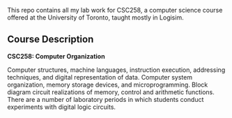 
This repo contains all my lab work for CSC258, a computer science course offered at the University of Toronto, taught mostly in Logisim.

## Course Description
**CSC258: Computer Organization**

Computer structures, machine languages, instruction execution, addressing techniques, and digital representation of data. Computer system organization, memory storage devices, and microprogramming. Block diagram circuit realizations of memory, control and arithmetic functions. There are a number of laboratory periods in which students conduct experiments with digital logic circuits.
